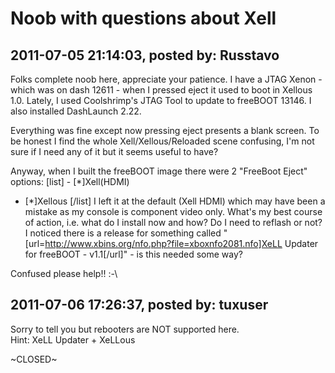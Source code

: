 # Noob with questions about Xell

## 2011-07-05 21:14:03, posted by: Russtavo

Folks complete noob here, appreciate your patience. I have a JTAG Xenon - which was on dash 12611 - when I pressed eject it used to boot in Xellous 1.0. Lately, I used Coolshrimp's JTAG Tool to update to freeBOOT 13146. I also installed DashLaunch 2.22.   
   
 Everything was fine except now pressing eject presents a blank screen. To be honest I find the whole Xell/Xellous/Reloaded scene confusing, I'm not sure if I need any of it but it seems useful to have?  
   
 Anyway, when I built the freeBOOT image there were 2 "FreeBoot Eject" options: [list] - [*]Xell(HDMI)
 - [*]Xellous
[/list] I left it at the default (Xell HDMI) which may have been a mistake as my console is component video only. What's my best course of action, i.e. what do I install now and how? Do I need to reflash or not? I noticed there is a release for something called "[url=http://www.xbins.org/nfo.php?file=xboxnfo2081.nfo]XeLL Updater for freeBOOT - v1.1[/url]" - is this needed some way?  
   
 Confused please help!! :-\

## 2011-07-06 17:26:37, posted by: tuxuser

Sorry to tell you but rebooters are NOT supported here.  
 Hint: XeLL Updater + XeLLous  
   
 ~CLOSED~